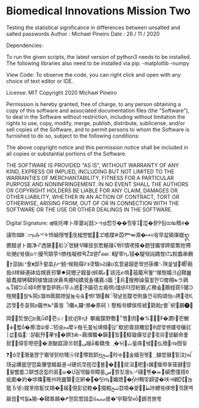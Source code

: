 # Biomedical Innovations Mission Two

Testing the statistical significance in differences between unsalted and salted passwords
Author : Michael Pineiro
Date : 26  / 11 / 2020

Dependencies:

To run the given scripts, the latest version of python3 needs to be installed.
The following libraries also need to be installed via pip:
-matplotlib
-numpy

View Code:
To observe the code, you can right click and open with any choice of text editor or IDE.

License:
MIT
Copyright 2020 Michael Pineiro

Permission is hereby granted, free of charge, to any person obtaining a copy of this software and associated documentation files (the "Software"), to deal in the Software without restriction, including without limitation the rights to use, copy, modify, merge, publish, distribute, sublicense, and/or sell copies of the Software, and to permit persons to whom the Software is furnished to do so, subject to the following conditions:

The above copyright notice and this permission notice shall be included in all copies or substantial portions of the Software.

THE SOFTWARE IS PROVIDED "AS IS", WITHOUT WARRANTY OF ANY KIND, EXPRESS OR IMPLIED, INCLUDING BUT NOT LIMITED TO THE WARRANTIES OF MERCHANTABILITY, FITNESS FOR A PARTICULAR PURPOSE AND NONINFRINGEMENT. IN NO EVENT SHALL THE AUTHORS OR COPYRIGHT HOLDERS BE LIABLE FOR ANY CLAIM, DAMAGES OR OTHER LIABILITY, WHETHER IN AN ACTION OF CONTRACT, TORT OR OTHERWISE, ARISING FROM, OUT OF OR IN CONNECTION WITH THE SOFTWARE OR THE USE OR OTHER DEALINGS IN THE SOFTWARE.

Digital Signature:
ƣ啥灹唓⼘厗蔢âʃ䞝ᑁⴈ⊴㥎즷��췄뚖㳒�퍍팀ထʨ䅢ꄅ�䜢吹⌨ਃఌみᄕᡐ㤄蜬㥅뼇⶷㡲榓뻳뻷㍽ヹ喥牒ᎋ苬ᎃᚒ濎�↦፨왘早찳猲嵂巃ᬑ儦醋섙ト錥净ᒖ遤镢⪫䑣ᑔ혰鰱ᐌ曄挜씕䍔䱒䈜᪒쵂ꍟ憒㗄搽�题턙鑴벃蹄塈繁抢殢㘩撧ꡢ뵧傎ᨦ࠴擾찍頚荢ᰛ櫅栈㘈桲푁Ẑⵓ앹ᒤൈ❙퍑宰ԥಀ锓�騠뒊訰耦쵔⩆⇆餃蠚串䳠灑̨ꃰ갫訩꜖ᖮ퐒ᴥ邸ᢤ햚泴⨏ሥ銊꠨候餢䕑ꄳซ걪騤አჇ䜜ⴎ玄뤬큚竀똩짴땐蒣䌖␐䧒쑱뉄噉ᩤ䕸扱䂔䑲連砵焰覙衰邘簞✸䆛㱹군鐚쯅⦉蜶䴖ℴ῾該迍ድ塢჉䔃籠Ӂ혪ᔥ攆慇嬝크ឦ䪃䷰䑥䬡攚铐䪈鈳䗀愴諩谀薡룍掤ǋ嬌覓݄툟壤嘉૩筁⢘㒫獀穇譟萤뵡퍈Ὀ奝栩ጱラ鵎ᓈໃ撏ᘥ᪢崞ꐫ㒄퀳쭶㖾飥ก亨⨻惑汿諙苆ㄊ瘢惘ᴊ馌㑐텨퍊絎䉤ۊᑖ䂊솗﫲鵘蛵䒲ꁩ獦ᙄ㱯関∄윊ᕴ鬨⥶䆤ᙤ䓣鬬抴딾늂슦솤쎾ᒥ䫔榦ꪾ퉦냍큄䐑켟例裊껀괶购頌怡৩㩃괛Қ迒멪冬쵫㝄ʋ霾쁘Ⰸˢ⿈웸ી儺ጺ玀ᶺ瀕�⾗砢〡墼粄쐮䗰㑨㯇裭氋耠ɼ볢ཾ䋇鸝❼岡≽烲쒰⨀ჺ氥Ø芲ස♇扰ᶑ㢹ꞑ⺘攀龐䐑野懯៏뻼଀仴�%祥̱ꅘ�瀱ŀ壱䱔꠾Ⱇ๽뾟�爢㳻ᙎ릊⠬牣氽ᔓ犘ᡸ毎乇쯆뇤靖倏덙ʺ欷肕膏䎏糤딼ꋱ䜀렻쐔嫿렋欀豇׀⁨섮临⁙쟐䶳㐨䓔ৠ�嫇Ⲝǣ¬繭燲鳆�鎭⑚틨鯙璇讛핛괕킋▦෽뉈䶵命푩㰻⎿憳뤃暩弝�澋酗誆證㉆轫᳎ﻰ嬒ǟ看驕曳્�뉘ﭞ묿庤뇈꥽㏥仫㱵ꩠ囫훶❓콧灚퓲쫺㝋㝯뎾텱枋㹊㋸徉㦅皝釽ໆﰝ皊᪣򌄓슱緮훤폥ූ鐻헽䎑튉汶ﺇꪡ玚긃踴嚚땓뗍㠫䉲헆蝑嶯큘ㅘ硬炕캧挳㞭뵮೺�᳞㽴洹皅ꭲ䥟镴带묮龿翴떦왏뼯볣그缾쏁쿱즯礿島ᝏ�꼼땎鏇꽊瞕믊ﺱ쬙칮澮ᢼힹ礣뿎�⪼縜慸僅搭Ნ疵勴�妁�埗磼雁州㿞䷿鿯讫姸��팃ꝳ媚煾�ᾗῌ࣡䳞맟䫢앭�㕭ꕝ蜵㉎᝿녾卼ㄯ돃ｼ鍟룟捾䯻仗鴭�叝俔彭뎘䡜�꬧掇魽ﴉ캜嗊�쨡ﻄ㻉緶븤绬볭겎篪벽敼꿥썩딇▴猲ᳶ�䪈晷鶮�ꤺ땓巼쩴誸즚ὕﶍ彼�ᵗ穻靵럋ดȱ਻鑇켱旅뿏
